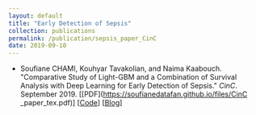 ```yaml
---
layout: default
title: "Early Detection of Sepsis"
collection: publications
permalink: /publication/sepsis_paper_CinC
date: 2019-09-10
---
```


* Soufiane CHAMI, Kouhyar Tavakolian, and Naima Kaabouch. "Comparative Study of Light-GBM and a Combination of Survival Analysis with Deep Learning for Early Detection of Sepsis." *CinC*. September 2019. [[PDF](https://soufianedatafan.github.io/files/CinC _paper_tex.pdf)] [[Code](https://github.com/SoufianeDataFan/sepsis_challenge_2019)] [[Blog](https://www.physionet.org/content/challenge-2019/1.0.0/)]


<br>
